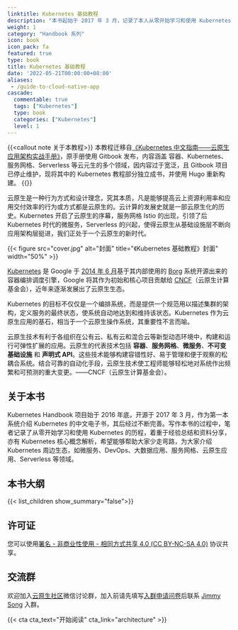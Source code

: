 ```yaml
---
linktitle: Kubernetes 基础教程
description: "本书起始于 2017 年 3 月，记录了本人从零开始学习和使用 Kubernetes 的心路历程，着重于经验分享和总结。"
weight: 1
category: "Handbook 系列"
icon: book
icon_pack: fa
featured: true
type: book
title: Kubernetes 基础教程
date: '2022-05-21T00:00:00+08:00'
aliases:
 - /guide-to-cloud-native-app
cascade:
  commentable: true
  tags: ["Kubernetes"]
  type: book
  categories: ["Kubernetes"]
  level: 1
---
```


{{<callout note 关于本教程>}}
本教程迁移自[《Kubernetes 中文指南——云原生应用架构实战手册》](https://jimmysong.io/kubernetes-handbook)，原手册使用 Gitbook 发布，内容涵盖 容器、Kubernetes、服务网格、Serverless 等云元生的多个领域，因内容过于宽泛，且 Gitbook 项目已停止维护，现将其中的 Kubernetes 教程部分独立成书，并使用 Hugo 重新构建。
{{</callout>}}

云原生是一种行为方式和设计理念，究其本质，凡是能够提高云上资源利用率和应用交付效率的行为或方式都是云原生的。云计算的发展史就是一部云原生化的历史。Kubernetes 开启了云原生的序幕，服务网格 Istio 的出现，引领了后 Kubernetes 时代的微服务，Serverless 的兴起，使得云原生从基础设施层不断向应用架构层挺进，我们正处于一个云原生的新时代。

{{< figure src="cover.jpg" alt="封面" title="《Kubernetes 基础教程》封面" width="50%" >}}

[Kubernetes](http://kubernetes.io) 是 Google 于 [2014 年 6 月](https://jimmysong.io/cloud-native/note/open-source/)基于其内部使用的 [Borg](https://research.google.com/pubs/pub43438.html) 系统开源出来的容器编排调度引擎，Google 将其作为初始和核心项目贡献给 [CNCF](https://cncf.io)（云原生计算基金会），近年来逐渐发展出了云原生生态。

Kubernetes 的目标不仅仅是一个编排系统，而是提供一个规范用以描述集群的架构，定义服务的最终状态，使系统自动地达到和维持该状态。Kubernetes 作为云原生应用的基石，相当于一个云原生操作系统，其重要性不言而喻。

云原生技术有利于各组织在公有云、私有云和混合云等新型动态环境中，构建和运行可弹性扩展的应用。云原生的代表技术包括 **容器**、**服务网格**、**微服务**、**不可变基础设施** 和 **声明式 API**。这些技术能够构建容错性好、易于管理和便于观察的松耦合系统。结合可靠的自动化手段，云原生技术使工程师能够轻松地对系统作出频繁和可预测的重大变更。——CNCF（云原生计算基金会）。

## 关于本书

Kubernetes Handbook 项目始于 2016 年底，开源于 2017 年 3 月，作为第一本系统介绍 Kubernetes 的中文电子书，其后经过不断完善。写作本书的过程中，笔者记录了从零开始学习和使用 Kubernetes 的历程，着重于经验总结和资料分享，亦有 Kubernetes 核心概念解析，希望能够帮助大家少走弯路，为大家介绍 Kubernetes 周边生态，如微服务、DevOps、大数据应用、服务网格、云原生应用、Serverless 等领域。

## 本书大纲

{{< list_children show_summary="false">}}

## 许可证

您可以使用[署名 - 非商业性使用 - 相同方式共享 4.0 (CC BY-NC-SA 4.0)](https://creativecommons.org/licenses/by-nc-sa/4.0/deed.zh)  协议共享。

## 交流群

欢迎加入[云原生社区](https://cloudnative.to/)微信讨论群，加入前请先填写[入群申请问卷](https://wj.qq.com/s2/5479026/bf82)后联系 [Jimmy Song](https://jimmysong.io/contact/) 入群。

{{< cta cta_text="开始阅读" cta_link="architecture" >}}
